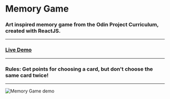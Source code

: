 # Memory Game
### Art inspired memory game from the Odin Project Curriculum, created with ReactJS.
---
### [Live Demo](https://orjive5.github.io/Memory-Game/)
---
### Rules: Get points for choosing a card, but don't choose the same card twice!
---
![Memory Game demo](https://user-images.githubusercontent.com/93201142/173335182-9880d3f4-af4a-4431-8ed7-ec6d1ee93b8a.gif)





